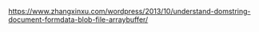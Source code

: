 



https://www.zhangxinxu.com/wordpress/2013/10/understand-domstring-document-formdata-blob-file-arraybuffer/